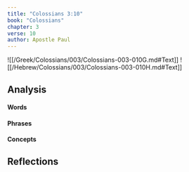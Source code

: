 ```yaml
---
title: "Colossians 3:10"
book: "Colossians"
chapter: 3
verse: 10
author: Apostle Paul
---
```

![[/Greek/Colossians/003/Colossians-003-010G.md#Text]]
![[/Hebrew/Colossians/003/Colossians-003-010H.md#Text]]

## Analysis

#### Words

#### Phrases

#### Concepts

## Reflections
